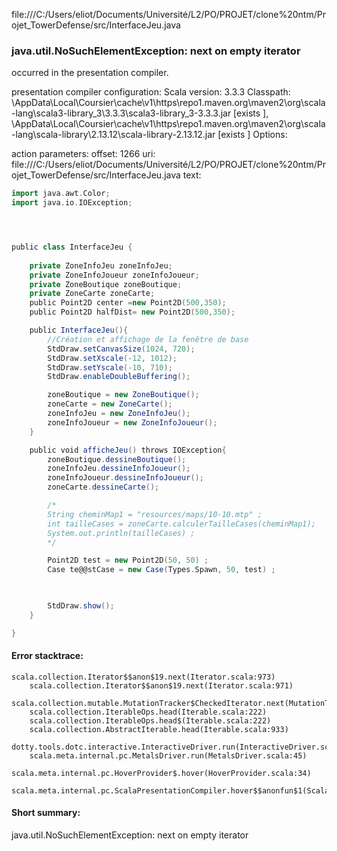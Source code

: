 file:///C:/Users/eliot/Documents/Université/L2/PO/PROJET/clone%20ntm/Projet_TowerDefense/src/InterfaceJeu.java
### java.util.NoSuchElementException: next on empty iterator

occurred in the presentation compiler.

presentation compiler configuration:
Scala version: 3.3.3
Classpath:
<HOME>\AppData\Local\Coursier\cache\v1\https\repo1.maven.org\maven2\org\scala-lang\scala3-library_3\3.3.3\scala3-library_3-3.3.3.jar [exists ], <HOME>\AppData\Local\Coursier\cache\v1\https\repo1.maven.org\maven2\org\scala-lang\scala-library\2.13.12\scala-library-2.13.12.jar [exists ]
Options:



action parameters:
offset: 1266
uri: file:///C:/Users/eliot/Documents/Université/L2/PO/PROJET/clone%20ntm/Projet_TowerDefense/src/InterfaceJeu.java
text:
```scala
import java.awt.Color;
import java.io.IOException;




public class InterfaceJeu {
    
    private ZoneInfoJeu zoneInfoJeu; 
    private ZoneInfoJoueur zoneInfoJoueur; 
    private ZoneBoutique zoneBoutique; 
    private ZoneCarte zoneCarte; 
    public Point2D center =new Point2D(500,350);
    public Point2D halfDist= new Point2D(500,350);

    public InterfaceJeu(){
        //Création et affichage de la fenêtre de base 
        StdDraw.setCanvasSize(1024, 720);
        StdDraw.setXscale(-12, 1012);
        StdDraw.setYscale(-10, 710);
        StdDraw.enableDoubleBuffering();

        zoneBoutique = new ZoneBoutique();
        zoneCarte = new ZoneCarte();
        zoneInfoJeu = new ZoneInfoJeu();
        zoneInfoJoueur = new ZoneInfoJoueur();
    }

    public void afficheJeu() throws IOException{
        zoneBoutique.dessineBoutique();
        zoneInfoJeu.dessineInfoJoueur();
        zoneInfoJoueur.dessineInfoJoueur();
        zoneCarte.dessineCarte();

        /* 
        String cheminMap1 = "resources/maps/10-10.mtp" ;
        int tailleCases = zoneCarte.calculerTailleCases(cheminMap1);
        System.out.println(tailleCases) ; 
        */ 

        Point2D test = new Point2D(50, 50) ; 
        Case te@@stCase = new Case(Types.Spawn, 50, test) ;
        


        StdDraw.show();
    }

}

```



#### Error stacktrace:

```
scala.collection.Iterator$$anon$19.next(Iterator.scala:973)
	scala.collection.Iterator$$anon$19.next(Iterator.scala:971)
	scala.collection.mutable.MutationTracker$CheckedIterator.next(MutationTracker.scala:76)
	scala.collection.IterableOps.head(Iterable.scala:222)
	scala.collection.IterableOps.head$(Iterable.scala:222)
	scala.collection.AbstractIterable.head(Iterable.scala:933)
	dotty.tools.dotc.interactive.InteractiveDriver.run(InteractiveDriver.scala:168)
	scala.meta.internal.pc.MetalsDriver.run(MetalsDriver.scala:45)
	scala.meta.internal.pc.HoverProvider$.hover(HoverProvider.scala:34)
	scala.meta.internal.pc.ScalaPresentationCompiler.hover$$anonfun$1(ScalaPresentationCompiler.scala:368)
```
#### Short summary: 

java.util.NoSuchElementException: next on empty iterator